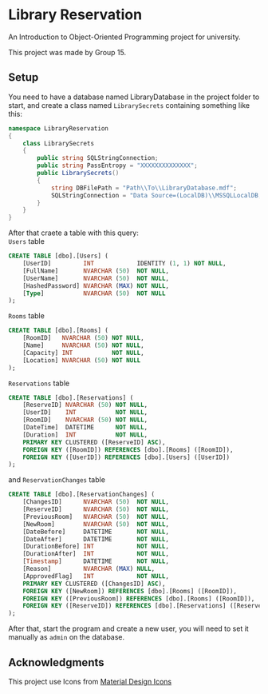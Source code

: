 # Library Reservation
An Introduction to Object-Oriented Programming project for university.

This project was made by Group 15.

## Setup
You need to have a database named LibraryDatabase in the project folder to start, and create a class named `LibrarySecrets` containing something like this:

```cs
namespace LibraryReservation
{
    class LibrarySecrets
    {
        public string SQLStringConnection;
        public string PassEntropy = "XXXXXXXXXXXXXX";
        public LibrarySecrets()
        {
            string DBFilePath = "Path\\To\\LibraryDatabase.mdf";
            SQLStringConnection = "Data Source=(LocalDB)\\MSSQLLocalDB;AttachDbFilename=" + DBFilePath + ";Integrated Security=True";
        }
    }
}
```

After that craete a table with this query:<br />
`Users` table
```sql
CREATE TABLE [dbo].[Users] (
    [UserID]         INT            IDENTITY (1, 1) NOT NULL,
    [FullName]       NVARCHAR (50)  NOT NULL,
    [UserName]       NVARCHAR (50)  NOT NULL,
    [HashedPassword] NVARCHAR (MAX) NOT NULL,
    [Type]           NVARCHAR (50)  NOT NULL
);
```

`Rooms` table
```sql
CREATE TABLE [dbo].[Rooms] (
    [RoomID]   NVARCHAR (50) NOT NULL,
    [Name]     NVARCHAR (50) NOT NULL,
    [Capacity] INT           NOT NULL,
    [Location] NVARCHAR (50) NOT NULL
);
```

`Reservations` table
```sql
CREATE TABLE [dbo].[Reservations] (
    [ReserveID] NVARCHAR (50) NOT NULL,
    [UserID]    INT           NOT NULL,
    [RoomID]    NVARCHAR (50) NOT NULL,
    [DateTime]  DATETIME      NOT NULL,
    [Duration]  INT           NOT NULL,
    PRIMARY KEY CLUSTERED ([ReserveID] ASC),
    FOREIGN KEY ([RoomID]) REFERENCES [dbo].[Rooms] ([RoomID]),
    FOREIGN KEY ([UserID]) REFERENCES [dbo].[Users] ([UserID])
);
```

and `ReservationChanges` table
```sql
CREATE TABLE [dbo].[ReservationChanges] (
    [ChangesID]      NVARCHAR (50)  NOT NULL,
    [ReserveID]      NVARCHAR (50)  NOT NULL,
    [PreviousRoom]   NVARCHAR (50)  NOT NULL,
    [NewRoom]        NVARCHAR (50)  NOT NULL,
    [DateBefore]     DATETIME       NOT NULL,
    [DateAfter]      DATETIME       NOT NULL,
    [DurationBefore] INT            NOT NULL,
    [DurationAfter]  INT            NOT NULL,
    [Timestamp]      DATETIME       NOT NULL,
    [Reason]         NVARCHAR (MAX) NULL,
    [ApprovedFlag]   INT            NOT NULL,
    PRIMARY KEY CLUSTERED ([ChangesID] ASC),
    FOREIGN KEY ([NewRoom]) REFERENCES [dbo].[Rooms] ([RoomID]),
    FOREIGN KEY ([PreviousRoom]) REFERENCES [dbo].[Rooms] ([RoomID]),
    FOREIGN KEY ([ReserveID]) REFERENCES [dbo].[Reservations] ([ReserveID])
);
```

After that, start the program and create a new user, you will need to set it manually as `admin` on the database.

## Acknowledgments
This project use Icons from [Material Design Icons](https://materialdesignicons.com/)
